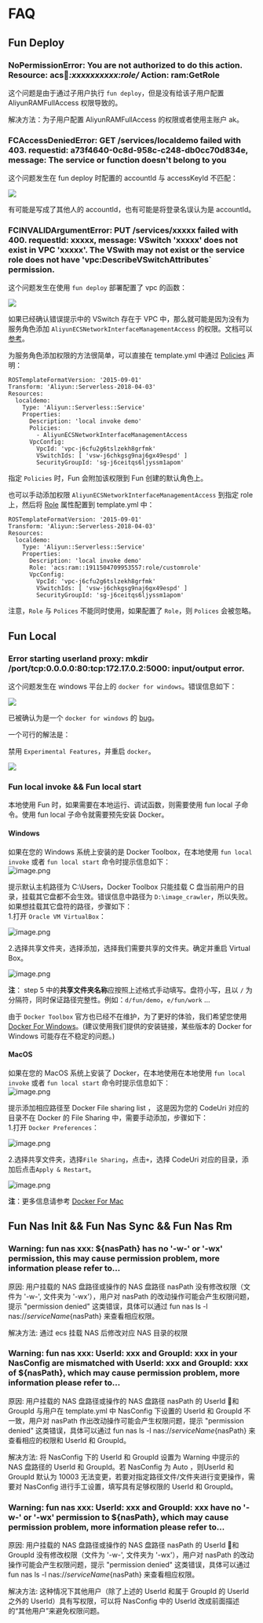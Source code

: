 
# FAQ

## Fun Deploy

### NoPermissionError: You are not authorized to do this action. Resource: acs:ram:*:xxxxxxxxxx:role/* Action: ram:GetRole

这个问题是由于通过子用户执行 `fun deploy`，但是没有给该子用户配置 AliyunRAMFullAccess 权限导致的。

解决方法：为子用户配置 AliyunRAMFullAccess 的权限或者使用主账户 ak。

### FCAccessDeniedError: GET /services/localdemo failed with 403. requestid: a73f4640-0c8d-958c-c248-db0cc70d834e, message: The service or function doesn't belong to you

这个问题发生在 fun deploy 时配置的 accountId 与 accessKeyId 不匹配：

![](https://tan-blog.oss-cn-hangzhou.aliyuncs.com/img/20181229150556.png)

有可能是写成了其他人的 accountId，也有可能是将登录名误认为是 accountId。

### FCINVALIDArgumentError: PUT /services/xxxxx failed with 400. requestId: xxxxx, message: VSwitch 'xxxxx' does not exist in VPC 'xxxxx'. The VSwith may not exist or the service role does not have 'vpc:DescribeVSwitchAttributes` permission.

这个问题发生在使用 `fun deploy` 部署配置了 vpc 的函数：

![](https://tan-blog.oss-cn-hangzhou.aliyuncs.com/img/20181214113413.png)

如果已经确认错误提示中的 VSwitch 存在于 VPC 中，那么就可能是因为没有为服务角色添加 `AliyunECSNetworkInterfaceManagementAccess` 的权限。文档可以[参考](https://help.aliyun.com/knowledge_detail/72959.html)。

为服务角色添加权限的方法很简单，可以直接在 template.yml 中通过 [Policies](https://github.com/aliyun/fun/blob/master/docs/specs/2018-04-03-zh-cn.md#aliyunserverlessservice) 声明：

```
ROSTemplateFormatVersion: '2015-09-01'
Transform: 'Aliyun::Serverless-2018-04-03'
Resources:
  localdemo:
    Type: 'Aliyun::Serverless::Service'
    Properties:
      Description: 'local invoke demo'
      Policies:
        - AliyunECSNetworkInterfaceManagementAccess
      VpcConfig:
        VpcId: 'vpc-j6cfu2g6tslzekh8grfmk'
        VSwitchIds: [ 'vsw-j6chkgsg9naj6gx49espd' ]
        SecurityGroupId: 'sg-j6ceitqs6ljyssm1apom'
```

指定 `Policies` 时，Fun 会附加该权限到 Fun 创建的默认角色上。

也可以手动添加权限 `AliyunECSNetworkInterfaceManagementAccess` 到指定 role 上，然后将 [Role](https://github.com/aliyun/fun/blob/master/docs/specs/2018-04-03-zh-cn.md#aliyunserverlessservice) 属性配置到 template.yml 中：

```
ROSTemplateFormatVersion: '2015-09-01'
Transform: 'Aliyun::Serverless-2018-04-03'
Resources:
  localdemo:
    Type: 'Aliyun::Serverless::Service'
    Properties:
      Description: 'local invoke demo'
      Role: 'acs:ram::1911504709953557:role/customrole'
      VpcConfig:
        VpcId: 'vpc-j6cfu2g6tslzekh8grfmk'
        VSwitchIds: [ 'vsw-j6chkgsg9naj6gx49espd' ]
        SecurityGroupId: 'sg-j6ceitqs6ljyssm1apom'
```

注意，`Role` 与 `Polices` 不能同时使用，如果配置了 `Role`，则 `Polices` 会被忽略。

## Fun Local

### Error starting userland proxy: mkdir /port/tcp:0.0.0.0:80:tcp:172.17.0.2:5000: input/output error.

这个问题发生在 windows 平台上的 `docker for windows`。错误信息如下：

![](https://tan-blog.oss-cn-hangzhou.aliyuncs.com/img/20181214112210.png)

已被确认为是一个 `docker for windows` 的 [bug](https://github.com/docker/for-win/issues/573)。

一个可行的解法是：

禁用 `Experimental Features`，并重启 `docker`。

![](https://tan-blog.oss-cn-hangzhou.aliyuncs.com/img/20181214112400.png)

### Fun local invoke && Fun local start

本地使用 Fun 时，如果需要在本地运行、调试函数，则需要使用 fun local 子命令。使用 fun local 子命令就需要预先安装 Docker。

#### Windows

如果在您的 Windows 系统上安装的是 Docker Toolbox，在本地使用 `fun local invoke` 或者 `fun local start` 命令时提示信息如下：<br />![image.png](/figures/fun_local_error_on_toolbox.png)

提示默认主机路径为 C:\Users，Docker Toolbox 只能挂载 C 盘当前用户的目录，挂载其它盘都不会生效。错误信息中路径为 `D:\image_crawler`，所以失败。<br />如果想挂载其它盘符的路径，步骤如下：<br />1.打开 `Oracle VM VirtualBox`：

![image.png](/figures/virtual-box.png)

2.选择共享文件夹，选择添加，选择我们需要共享的文件夹。确定并重启 Virtual Box。

![image.png](/figures/steps.png)

**注**： step 5 中的**共享文件夹名称**应按照上述格式手动填写。盘符小写，且以 `/` 为分隔符，同时保证路径完整性。例如：`d/fun/demo`，`e/fun/work` ...

由于 `Docker Toolbox` 官方也已经不在维护，为了更好的体验，我们希望您使用 [Docker For Windows](http://mirrors.aliyun.com/docker-toolbox/windows/docker-for-windows/beta/)。(建议使用我们提供的安装链接，某些版本的 Docker for Windows 可能存在不稳定的问题。)

#### MacOS
如果在您的 MacOS 系统上安装了 Docker，在本地使用在本地使用 `fun local invoke` 或者 `fun local start` 命令时提示信息如下：<br />![image.png](/figures/fun_local_error_on_docker_share_file.png)

提示添加相应路径至 Docker File sharing list ， 这是因为您的 CodeUri 对应的目录不在 Docker 的 File Sharing 中，需要手动添加，步骤如下：<br />1.打开 `Docker Preferences`：

![image.png](/figures/docker-preferences.png)

2.选择共享文件夹，选择`File Sharing`，点击`+`，选择 CodeUri 对应的目录，添加后点击`Apply & Restart`。

![image.png](/figures/add_docker_file_sharing.png)

**注**：更多信息请参考 [Docker For Mac](https://docs.docker.com/docker-for-mac/osxfs/)

## Fun Nas Init && Fun Nas Sync && Fun Nas Rm

### Warning: fun nas xxx: ${nasPath} has no '-w-' or '-wx' permission, this may cause permission problem, more information please refer to...

原因: 用户挂载的 NAS 盘路径或操作的 NAS 盘路径 nasPath 没有修改权限（文件为 '-w-', 文件夹为 '-wx'），用户对 nasPath 的改动操作可能会产生权限问题，提示 "permission denied" 这类错误，具体可以通过 fun nas ls -l nas://${serviceName}${nasPath} 来查看相应权限。

解决方法: 通过 ecs 挂载 NAS 后修改对应 NAS 目录的权限

### Warning: fun nas xxx: UserId: xxx and GroupId: xxx in your NasConfig are mismatched with UserId: xxx and GroupId: xxx of ${nasPath}, which may cause permission problem, more information please refer to...

原因: 用户挂载的 NAS 盘路径或操作的 NAS 盘路径 nasPath 的 UserId 和 GroupId 与用户在 template.yml 中 NasConfig 下设置的 UserId 和 GroupId 不一致，用户对 nasPath 作出改动操作可能会产生权限问题，提示 "permission denied" 这类错误，具体可以通过 fun nas ls -l nas://${serviceName}${nasPath} 来查看相应的权限和 UserId 和 GroupId。

解决方法: 将 NasConfig 下的 UserId 和 GroupId 设置为 Warning 中提示的 NAS 盘路径的 UserId 和 GroupId。若 NasConfig 为 Auto ，则UserId 和 GroupId 默认为 10003 无法变更，若要对指定路径文件/文件夹进行变更操作，需要对 NasConfig 进行手工设置，填写具有足够权限的 UserId 和 GroupId。

### Warning: fun nas xxx: UserId: xxx and GroupId: xxx have no '-w-' or '-wx' permission to ${nasPath}, which may cause permission problem, more information please refer to...

原因: 用户挂载的 NAS 盘路径或操作的 NAS 盘路径 nasPath 的 UserId 和 GroupId 没有修改权限（文件为 '-w-', 文件夹为 '-wx'），用户对 nasPath 的改动操作可能会产生权限问题，提示 "permission denied" 这类错误，具体可以通过 fun nas ls -l nas://${serviceName}${nasPath} 来查看相应权限。

解决方法: 这种情况下其他用户（除了上述的 UserId 和属于 GroupId 的 UserId 之外的 UserId）具有写权限，可以将 NasConfig 中的 UserId 改成前面描述的“其他用户”来避免权限问题。